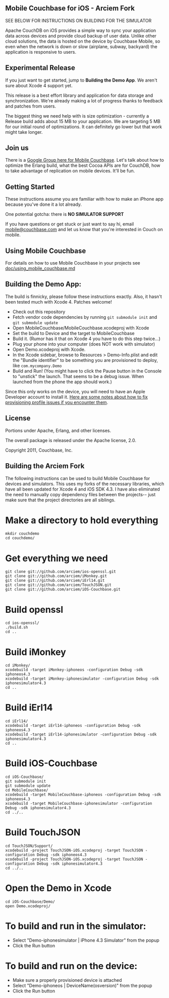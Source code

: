 ## Mobile Couchbase for iOS - Arciem Fork

SEE BELOW FOR INSTRUCTIONS ON BUILDING FOR THE SIMULATOR

Apache CouchDB on iOS provides a simple way to sync your application data across devices and provide cloud backup of user data. Unlike other cloud solutions, the data is hosted on the device by Couchbase Mobile, so even when the network is down or slow (airplane, subway, backyard) the application is responsive to users.

## Experimental Release

If you just want to get started, jump to **Building the Demo App**. We aren't sure about Xcode 4 support yet.

This release is a best effort library and application for data storage and synchronization. We're already making a lot of progress thanks to feedback and patches from users.

The biggest thing we need help with is size optimization - currently a Release build adds about 15 MB to your application. We are targeting 5 MB for our initial round of optimizations. It can definitely go lower but that work might take longer.

## Join us

There is a [Google Group here for Mobile Couchbase](https://groups.google.com/group/mobile-couchbase). Let's talk about how to optimize the Erlang build, what the best Cocoa APIs are for CouchDB, how to take advantage of replication on mobile devices. It'll be fun.


## Getting Started

These instructions assume you are familiar with how to make an iPhone app because you've done it a lot already.

One potential gotcha: there is **NO SIMULATOR SUPPORT**

If you have questions or get stuck or just want to say hi, email <mobile@couchbase.com> and let us know that you're interested in Couch on mobile.

## Using Mobile Couchbase

For details on how to use Mobile Couchbase in your projects see [doc/using_mobile_couchbase.md](https://github.com/couchbaselabs/iOS-Couchbase/blob/master/doc/using_mobile_couchbase.md)

## Building the Demo App:

The build is finnicky, please follow these instructions exactly. Also, it hasn't been tested much with Xcode 4. Patches welcome!

* Check out this repository
* Fetch vendor code dependencies by running `git submodule init` and `git submodule update`
* Open MobileCouchbase/MobileCouchbase.xcodeproj with Xcode
* Set the build to Device and the target to MobileCouchbase
* Build it. (Rumor has it that on Xcode 4 you have to do this step twice...)
* Plug your phone into your computer (does NOT work with simulator)
* Open Demo.xcodeproj with Xcode.
* In the Xcode sidebar, browse to Resources > Demo-Info.plist and edit the "Bundle identifier" to be something you are provisioned to deploy, like `com.mycompany.Demo`
* Build and Run! (You might have to click the Pause button in the Console to "unstick" the launch. That seems to be a debug issue. When launched from the phone the app should work.)

Since this only works on the device, you will need to have an Apple Developer account to install it. [Here are some notes about how to fix provisioning profile issues if you encounter them](http://developer.apple.com/library/ios/#technotes/tn2010/tn2250.html).

## License

Portions under Apache, Erlang, and other licenses.

The overall package is released under the Apache license, 2.0.

Copyright 2011, Couchbase, Inc.

## Building the Arciem Fork

The following instructions can be used to build Mobile Couchbase for devices and simulators. This uses my forks of the necessary libraries, which have all been updated for Xcode 4 and iOS SDK 4.3. I have also eliminated the need to manually copy dependency files between the projects-- just make sure that the project directories are all siblings.

# Make a directory to hold everything

    mkdir couchdemo
    cd couchdemo/

# Get everything we need

    git clone git://github.com/arciem/ios-openssl.git
    git clone git://github.com/arciem/iMonkey.git
    git clone git://github.com/arciem/iErl14.git
    git clone git://github.com/arciem/TouchJSON.git
    git clone git://github.com/arciem/iOS-Couchbase.git

# Build openssl

    cd ios-openssl/
    ./build.sh
    cd ..

# Build iMonkey

    cd iMonkey/
    xcodebuild -target iMonkey-iphoneos -configuration Debug -sdk iphoneos4.3
    xcodebuild -target iMonkey-iphonesimulator -configuration Debug -sdk iphonesimulator4.3
    cd ..

# Build iErl14

    cd iErl14/
    xcodebuild -target iErl14-iphoneos -configuration Debug -sdk iphoneos4.3
    xcodebuild -target iErl14-iphonesimulator -configuration Debug -sdk iphonesimulator4.3
    cd ..

# Build iOS-Couchbase

    cd iOS-Couchbase/
    git submodule init
    git submodule update
    cd MobileCouchbase/
    xcodebuild -target MobileCouchbase-iphoneos -configuration Debug -sdk iphoneos4.3
    xcodebuild -target MobileCouchbase-iphonesimulator -configuration Debug -sdk iphonesimulator4.3
    cd ../..

# Build TouchJSON
	cd TouchJSON/Support/
    xcodebuild -project TouchJSON-iOS.xcodeproj -target TouchJSON -configuration Debug -sdk iphoneos4.3
    xcodebuild -project TouchJSON-iOS.xcodeproj -target TouchJSON -configuration Debug -sdk iphonesimulator4.3
	cd ../..
	
# Open the Demo in Xcode

    cd iOS-Couchbase/Demo/
    open Demo.xcodeproj/

# To build and run in the simulator:

* Select "Demo-iphonesimulator | iPhone 4.3 Simulator" from the popup
* Click the Run button

# To build and run on the device:

* Make sure a properly provisioned device is attached
* Select "Demo-iphoneos | DeviceName(osversion)" from the popup
* Click the Run button
